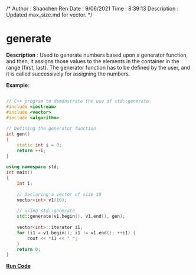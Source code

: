 /*
Author : Shaochen Ren
Date : 9/06/2021
Time : 8:39:13
Description : Updated max_size.md for vector.
*/
# generate
**Description** : Used to generate numbers based upon a generator function, and then, it assigns those values to the elements in the container in the range [first, last).
The generator function has to be defined by the user, and it is called successively for assigning the numbers.

**Example**:
```cpp

// C++ program to demonstrate the use of std::generate
#include <iostream>
#include <vector>
#include <algorithm>
  
// Defining the generator function
int gen()
{
    static int i = 0;
    return ++i;
}
  
using namespace std;
int main()
{
    int i;
  
    // Declaring a vector of size 10
    vector<int> v1(10);
  
    // using std::generate
    std::generate(v1.begin(), v1.end(), gen);
  
    vector<int>::iterator i1;
    for (i1 = v1.begin(); i1 != v1.end(); ++i1) {
        cout << *i1 << " ";
    }
    return 0;
}
```
**[Run Code](https://rextester.com/UVF27948)**
